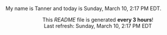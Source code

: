 My name is Tanner and today is Sunday, March 10, 2:17 PM EDT.

<p align="center">This <i>README</i> file is generated <b>every 3 hours</b>!</br>Last refresh: Sunday, March 10, 2:17 PM EDT<br /></p>
